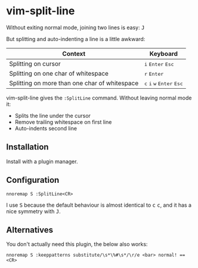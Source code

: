 # vim-split-line

Without exiting normal mode, joining two lines is easy: <kbd>J</kbd>

But splitting and auto-indenting a line is a little awkward:

| Context                                       | Keyboard                                                               |
| --------------------------------------------- | ---------------------------------------------------------------------- |
| Splitting on cursor                           | <kbd>i</kbd> <kbd>Enter</kbd> <kbd>Esc</kbd>                           |
| Splitting on one char of whitespace           | <kbd>r</kbd> <kbd>Enter</kbd>                                          |
| Splitting on more than one char of whitespace | <kbd>c</kbd> <kbd>i</kbd> <kbd>w</kbd> <kbd>Enter</kbd> <kbd>Esc</kbd> | 

vim-split-line gives the `:SplitLine` command. Without leaving normal
mode it:

  - Splits the line under the cursor
  - Remove trailing whitespace on first line
  - Auto-indents second line

## Installation

Install with a plugin manager.

## Configuration

```vim
nnoremap S :SplitLine<CR>
```

I use <kbd>S</kbd> because the default behaviour is almost identical to
<kbd>c</kbd> <kbd>c</kbd>, and it has a nice symmetry with <kbd>J</kbd>.


## Alternatives

You don't actually need this plugin, the below also works:

```vim
nnoremap S :keeppatterns substitute/\s*\%#\s*/\r/e <bar> normal! ==<CR>
```
